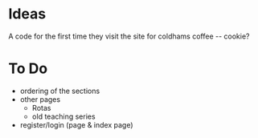 

# Ideas

A code for the first time they visit the site for coldhams coffee -- cookie?


# To Do


* ordering of the sections
* other pages
    * Rotas
    * old teaching series
* register/login (page & index page)
